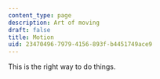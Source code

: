 ```yaml
---
content_type: page
description: Art of moving
draft: false
title: Motion
uid: 23470496-7979-4156-893f-b4451749ace9
---
```

This is the right way to do things.